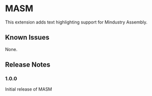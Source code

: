 # MASM

This extension adds text highlighting support for Mindustry Assembly.

## Known Issues

None.

## Release Notes

### 1.0.0

Initial release of MASM

